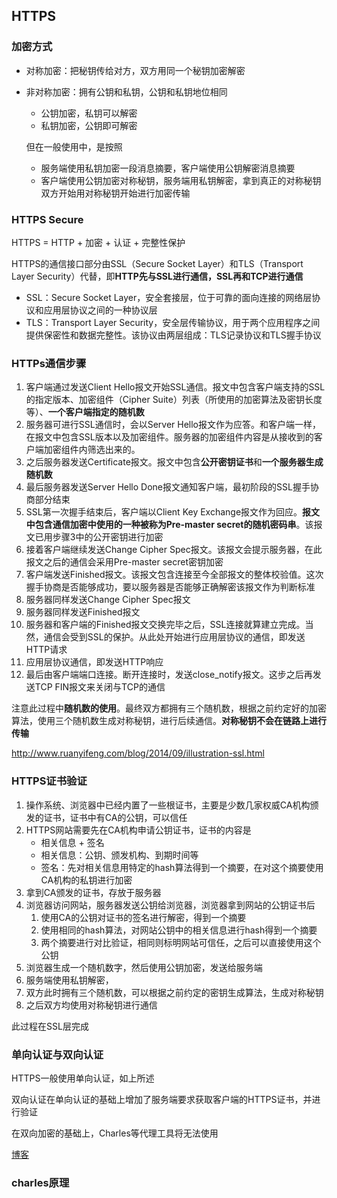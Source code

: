 ## HTTPS

### 加密方式

* 对称加密：把秘钥传给对方，双方用同一个秘钥加密解密
* 非对称加密：拥有公钥和私钥，公钥和私钥地位相同

	* 公钥加密，私钥可以解密
	* 私钥加密，公钥即可解密

	但在一般使用中，是按照
	* 服务端使用私钥加密一段消息摘要，客户端使用公钥解密消息摘要
	* 客户端使用公钥加密对称秘钥，服务端用私钥解密，拿到真正的对称秘钥
	双方开始用对称秘钥开始进行加密传输

### HTTPS Secure

HTTPS = HTTP + 加密 + 认证 + 完整性保护

HTTPS的通信接口部分由SSL（Secure Socket Layer）和TLS（Transport Layer Security）代替，即**HTTP先与SSL进行通信，SSL再和TCP进行通信**

* SSL：Secure Socket Layer，安全套接层，位于可靠的面向连接的网络层协议和应用层协议之间的一种协议层
* TLS：Transport Layer Security，安全层传输协议，用于两个应用程序之间提供保密性和数据完整性。该协议由两层组成：TLS记录协议和TLS握手协议

### HTTPs通信步骤

1. 客户端通过发送Client Hello报文开始SSL通信。报文中包含客户端支持的SSL的指定版本、加密组件（Cipher Suite）列表（所使用的加密算法及密钥长度等）、**一个客户端指定的随机数**
2. 服务器可进行SSL通信时，会以Server Hello报文作为应答。和客户端一样，在报文中包含SSL版本以及加密组件。服务器的加密组件内容是从接收到的客户端加密组件内筛选出来的。
3. 之后服务器发送Certificate报文。报文中包含**公开密钥证书**和**一个服务器生成随机数**
4. 最后服务器发送Server Hello Done报文通知客户端，最初阶段的SSL握手协商部分结束
5. SSL第一次握手结束后，客户端以Client Key Exchange报文作为回应。**报文中包含通信加密中使用的一种被称为Pre-master secret的随机密码串**。该报文已用步骤3中的公开密钥进行加密
6. 接着客户端继续发送Change Cipher Spec报文。该报文会提示服务器，在此报文之后的通信会采用Pre-master secret密钥加密
7. 客户端发送Finished报文。该报文包含连接至今全部报文的整体校验值。这次握手协商是否能够成功，要以服务器是否能够正确解密该报文作为判断标准
8. 服务器同样发送Change Cipher Spec报文
9. 服务器同样发送Finished报文
10. 服务器和客户端的Finished报文交换完毕之后，SSL连接就算建立完成。当然，通信会受到SSL的保护。从此处开始进行应用层协议的通信，即发送HTTP请求
11. 应用层协议通信，即发送HTTP响应
12. 最后由客户端端口连接。断开连接时，发送close_notify报文。这步之后再发送TCP FIN报文来关闭与TCP的通信

注意此过程中**随机数的使用**。最终双方都拥有三个随机数，根据之前约定好的加密算法，使用三个随机数生成对称秘钥，进行后续通信。**对称秘钥不会在链路上进行传输**

http://www.ruanyifeng.com/blog/2014/09/illustration-ssl.html

### HTTPS证书验证

1. 操作系统、浏览器中已经内置了一些根证书，主要是少数几家权威CA机构颁发的证书，证书中有CA的公钥，可以信任
2. HTTPS网站需要先在CA机构申请公钥证书，证书的内容是
	* 相关信息 + 签名
	* 相关信息：公钥、颁发机构、到期时间等
	* 签名：先对相关信息用特定的hash算法得到一个摘要，在对这个摘要使用CA机构的私钥进行加密
3. 拿到CA颁发的证书，存放于服务器
4. 浏览器访问网站，服务器发送公钥给浏览器，浏览器拿到网站的公钥证书后
	1. 使用CA的公钥对证书的签名进行解密，得到一个摘要
	2. 使用相同的hash算法，对网站公钥中的相关信息进行hash得到一个摘要
	3. 两个摘要进行对比验证，相同则标明网站可信任，之后可以直接使用这个公钥
5. 浏览器生成一个随机数字，然后使用公钥加密，发送给服务端
6. 服务端使用私钥解密，
7. 双方此时拥有三个随机数，可以根据之前约定的密钥生成算法，生成对称秘钥
8. 之后双方均使用对称秘钥进行通信

此过程在SSL层完成

### 单向认证与双向认证

HTTPS一般使用单向认证，如上所述

双向认证在单向认证的基础上增加了服务端要求获取客户端的HTTPS证书，并进行验证

在双向加密的基础上，Charles等代理工具将无法使用

[博客](https://www.jianshu.com/p/29e0ba31fb8d)

### charles原理

